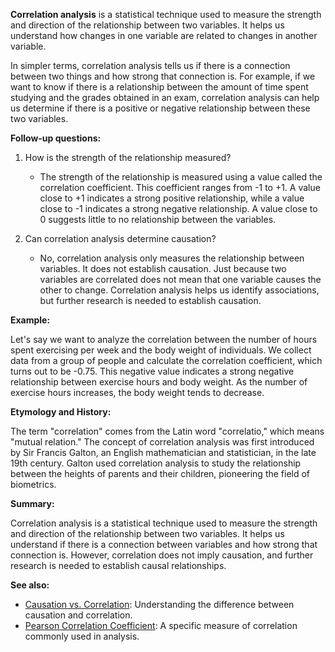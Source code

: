 **Correlation analysis** is a statistical technique used to measure the strength and direction of the relationship between two variables. It helps us understand how changes in one variable are related to changes in another variable.

In simpler terms, correlation analysis tells us if there is a connection between two things and how strong that connection is. For example, if we want to know if there is a relationship between the amount of time spent studying and the grades obtained in an exam, correlation analysis can help us determine if there is a positive or negative relationship between these two variables.

**Follow-up questions:**

1. How is the strength of the relationship measured?
   - The strength of the relationship is measured using a value called the correlation coefficient. This coefficient ranges from -1 to +1. A value close to +1 indicates a strong positive relationship, while a value close to -1 indicates a strong negative relationship. A value close to 0 suggests little to no relationship between the variables.

2. Can correlation analysis determine causation?
   - No, correlation analysis only measures the relationship between variables. It does not establish causation. Just because two variables are correlated does not mean that one variable causes the other to change. Correlation analysis helps us identify associations, but further research is needed to establish causation.

**Example:**

Let's say we want to analyze the correlation between the number of hours spent exercising per week and the body weight of individuals. We collect data from a group of people and calculate the correlation coefficient, which turns out to be -0.75. This negative value indicates a strong negative relationship between exercise hours and body weight. As the number of exercise hours increases, the body weight tends to decrease.

**Etymology and History:**

The term "correlation" comes from the Latin word "correlatio," which means "mutual relation." The concept of correlation analysis was first introduced by Sir Francis Galton, an English mathematician and statistician, in the late 19th century. Galton used correlation analysis to study the relationship between the heights of parents and their children, pioneering the field of biometrics.

**Summary:**

Correlation analysis is a statistical technique used to measure the strength and direction of the relationship between two variables. It helps us understand if there is a connection between variables and how strong that connection is. However, correlation does not imply causation, and further research is needed to establish causal relationships.

**See also:**

- [Causation vs. Correlation](?concept=causation+vs+correlation&specialist_role=Data+analyst&target_audience=Software+developer): Understanding the difference between causation and correlation.
- [Pearson Correlation Coefficient](?concept=pearson+correlation+coefficient&specialist_role=Data+analyst&target_audience=Software+developer): A specific measure of correlation commonly used in analysis.